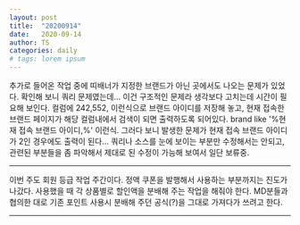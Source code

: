 ```yaml
---
layout: post
title:  "20200914"
date:   2020-09-14
author: TS
categories: daily
# tags: lorem ipsum
---
```


추가로 들어온 작업 중에 띠배너가 지정한 브랜드가 아닌 곳에서도 나오는 문제가 있었다.
확인해 보니 쿼리 문제였는데...
이건 구조적인 문제라 생각보다 고치는데 시간이 필요해 보인다.
컬럼에 242,552, 이런식으로 브랜드 아이디를 저장해 놓고, 현재 접속한 브랜드 페이지가 해당 컬럼내에서 검색이 되면 출력하도록 되어있다.
brand like '%현재 접속 브랜드 아이디,%' 이런식.
그러다 보니 발생한 문제가 현재 접속 브랜드 아이디가 2인 경우에도 출력이 된다...
쿼리나 소스를 눈에 보이는 부분만 수정해서는 안되고, 관련된 부분들을 좀 파악해서 제대로 된 수정이 가능해 보여서 일단 보류중.

----

이번 주도 회원 등급 작업 주간이다.
정액 쿠폰을 발행해서 사용하는 부분까지는 진도가 나갔다.
사용했을 때 각 상품별로 할인액을 분배해 주는 작업을 해줘야 한다.
MD분들과 협의한 대로 기존 포인트 사용시 분배해 주던 공식(?)을 그대로 가져다가 쓰려고 한다.

---


